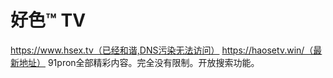 # 好色™ TV
https://www.hsex.tv（已经和谐,DNS污染无法访问）
https://haosetv.win/（最新地址）
91pron全部精彩内容。完全没有限制。开放搜索功能。
